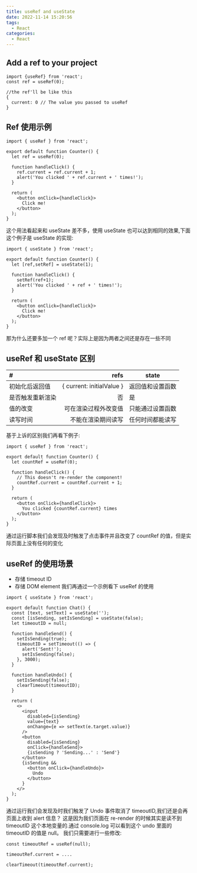 ```yaml
---
title: useRef and useState
date: 2022-11-14 15:20:56
tags:
  - React
categories:
  - React
---
```


## Add a ref to your project

```
import {useRef} from 'react';
const ref = useRef(0);

//the ref'll be like this
{
  current: 0 // The value you passed to useRef
}
```

## Ref 使用示例

```
import { useRef } from 'react';

export default function Counter() {
  let ref = useRef(0);

  function handleClick() {
    ref.current = ref.current + 1;
    alert('You clicked ' + ref.current + ' times!');
  }

  return (
    <button onClick={handleClick}>
      Click me!
    </button>
  );
}
```

这个用法看起来和 useState 差不多，使用 useState 也可以达到相同的效果,下面这个例子是 useState 的实现:

```
import { useState } from 'react';

export default function Counter() {
  let [ref,setRef] = useState(1);

  function handleClick() {
    setRef(ref+1);
    alert('You clicked ' + ref + ' times!');
  }

  return (
    <button onClick={handleClick}>
      Click me!
    </button>
  );
}
```

那为什么还要多加一个 ref 呢？实际上是因为两者之间还是存在一些不同

## useRef 和 useState 区别

| #                |                      refs | state            |
| :--------------- | ------------------------: | ---------------- |
| 初始化后返回值   | { current: initialValue } | 返回值和设置函数 |
| 是否触发重新渲染 |                        否 | 是               |
| 值的改变         |      可在渲染过程外改变值 | 只能通过设置函数 |
| 读写时间         |        不能在渲染期间读写 | 任何时间都能读写 |

基于上诉的区别我们再看下例子:

```
import { useRef } from 'react';

export default function Counter() {
  let countRef = useRef(0);

  function handleClick() {
    // This doesn't re-render the component!
    countRef.current = countRef.current + 1;
  }

  return (
    <button onClick={handleClick}>
      You clicked {countRef.current} times
    </button>
  );
}
```

通过运行脚本我们会发现及时触发了点击事件并且改变了 countRef 的值，但是实际页面上没有任何的变化

## useRef 的使用场景

- 存储 timeout ID
- 存储 DOM element
  我们再通过一个示例看下 useRef 的使用

```
import { useState } from 'react';

export default function Chat() {
  const [text, setText] = useState('');
  const [isSending, setIsSending] = useState(false);
  let timeoutID = null;

  function handleSend() {
    setIsSending(true);
    timeoutID = setTimeout(() => {
      alert('Sent!');
      setIsSending(false);
    }, 3000);
  }

  function handleUndo() {
    setIsSending(false);
    clearTimeout(timeoutID);
  }

  return (
    <>
      <input
        disabled={isSending}
        value={text}
        onChange={e => setText(e.target.value)}
      />
      <button
        disabled={isSending}
        onClick={handleSend}>
        {isSending ? 'Sending...' : 'Send'}
      </button>
      {isSending &&
        <button onClick={handleUndo}>
          Undo
        </button>
      }
    </>
  );
}
```

通过运行我们会发现及时我们触发了 Undo 事件取消了 timeoutID,我们还是会再页面上收到 alert 信息？
这是因为我们页面在 re-render 的时候其实是读不到 timeoutID 这个本地变量的.通过 console.log 可以看到这个 undo 里面的 timeoutID 的值是 null。
我们只需要进行一些修改:

```
const timeoutRef = useRef(null);

timeoutRef.current = ....

clearTimeout(timeoutRef.current);
```
